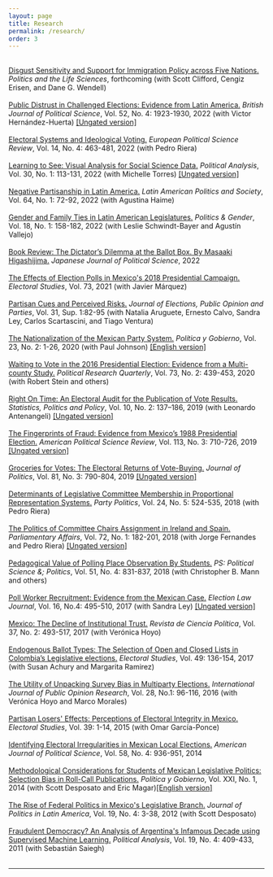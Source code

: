```yaml
---
layout: page
title: Research
permalink: /research/
order: 3
---
```

<br>
<a href="https://doi.org/10.1017/pls.2022.6">Disgust Sensitivity and Support for Immigration Policy across Five Nations.</a> <i>Politics and the Life Sciences</i>, forthcoming (with Scott Clifford, Cengiz Erisen, and Dane G. Wendell)<br>
<br>
<a href="https://doi.org/10.1017/S0007123421000399">Public Distrust in Challenged Elections: Evidence from Latin America.</a> <i>British Journal of Political Science</i>,
Vol. 52, No. 4: 1923-1930, 2022 (with Victor Hernández-Huerta) <a href="/Papers/Public_distrust_BJPS.pdf">[Ungated version]</a><br>
<br>
<a href="https://doi.org/10.1017/S1755773922000248">Electoral Systems and Ideological Voting.</a> <i>European Political Science Review</i>, Vol. 14, No. 4: 463-481, 2022 (with Pedro Riera)<br>
<br>
<a href="https://doi.org/10.1017/pan.2021.9">Learning to See: Visual Analysis for Social Science Data.</a> <i>Political Analysis</i>,
Vol. 30, No. 1: 113-131, 2022 (with Michelle Torres) <a href="/Papers/LearningToSee_Final.pdf">[Ungated version]</a><br>
<br>
<a href="https://doi.org/10.1017/lap.2021.54">Negative Partisanship in Latin America.</a> <i>Latin American Politics and Society</i>,
Vol. 64, No. 1: 72-92, 2022 (with Agustina Haime)<br>
<br>
<a href="https://doi.org/10.1017/S1743923X20000288">Gender and Family Ties in Latin American Legislatures.</a> <i>Politics & Gender</i>,
Vol. 18, No. 1: 158-182, 2022 (with Leslie Schwindt-Bayer and Agustín Vallejo)<br>
<br>
<a href="https://doi.org/10.1017/S1468109922000342">Book Review: The Dictator’s Dilemma at the Ballot Box. By Masaaki Higashijima.</a> <i>Japanese Journal of Political Science</i>, 2022 <br>
<br>
<a href="https://doi.org/10.1016/j.electstud.2021.102379">The Effects of Election Polls in Mexico's 2018 Presidential Campaign.</a> <i>Electoral Studies</i>,
Vol. 73, 2021 (with Javier Márquez)<br>
<br>
<a href="https://doi.org/10.1080/17457289.2021.1924740">Partisan Cues and Perceived Risks.</a> <i>Journal of Elections, Public Opinion and Parties</i>,
Vol. 31, Sup. 1:82-95 (with Natalia Aruguete, Ernesto Calvo, Sandra Ley, Carlos Scartascini, and Tiago Ventura)<br>
<br>
<a href="http://www.scielo.org.mx/pdf/pyg/v27n2/1665-2037-pyg-27-02-ePYG1276.pdf">The Nationalization of the Mexican Party System.</a> <i>Política y Gobierno</i>, Vol. 23, No. 2: 1-26, 2020 (with Paul Johnson) <a
href="http://www.scielo.org.mx/pdf/pyg/v27n2/1665-2037-pyg-27-02-ePYG1276-en.pdf">[English
version]</a><br>
<br>
<a href="https://doi.org/10.1177/1065912919832374">Waiting to Vote in the 2016 Presidential Election: Evidence from a
Multi-county Study.</a> <i>Political Research Quarterly</i>, Vol. 73, No. 2: 439-453, 2020 (with Robert
Stein and others)<br>
<br>
<a href="https://doi.org/10.1515/spp-2019-0001">Right On Time: An Electoral Audit for the Publication of Vote Results.</a> <i>Statistics, Politics and Policy</i>,
Vol. 10, No. 2: 137–186, 2019 (with Leonardo Antenangeli) <a
href="/Papers/TimeAudits_RevJuly2019.pdf">[Ungated
version]</a><br>
<br>
<a href="https://doi.org/10.1017/S0003055419000285">The Fingerprints of Fraud: Evidence from Mexico’s 1988 Presidential
Election.</a> <i>American Political Science Review</i>,
Vol. 113, No. 3: 710-726, 2019 <a
href="/Papers/APSR-1988.pdf">[Ungated
version]</a><br>
<br>
<a href="https://doi.org/10.1086/702945">Groceries
for Votes: The Electoral Returns of Vote-Buying.</a> <i>Journal of Politics</i>,
Vol. 81, No. 3: 790-804, 2019 <a
href="/Papers/JoP - VoteBuying.pdf">[Ungated
version]</a><br>
<br>
<a href="/Papers/PP - Europe.pdf">Determinants
of Legislative Committee Membership in Proportional Representation Systems.</a>
<i>Party Politics</i>, Vol. 24, No. 5: 524-535, 2018 (with Pedro Riera)
<br>
<br>
<a
href="https://doi.org/10.1093/pa/gsy009">The
Politics of Committee Chairs Assignment in Ireland and Spain.</a> <i>Parliamentary
Affairs</i>, Vol. 72, No. 1: 182-201, 2018 (with Jorge Fernandes and Pedro Riera) <a
href="/Papers/PAff - Ireland&Spain.pdf">[Ungated
version]</a><br>
<br>
<a
href="https://doi.org/10.1017/S1049096518000550">Pedagogical
Value of Polling Place Observation By Students.</a> <i>PS: Political Science
&; Politics</i>, Vol. 51, No. 4: 831-837, 2018 (with Christopher B. Mann and
others) <br>
<br>
<a href="https://doi.org/10.1089/elj.2016.0385">Poll
Worker Recruitment: Evidence from the Mexican Case.</a> <i>Election Law Journal</i>,
Vol. 16, No.4: 495-510, 2017 (with Sandra Ley) <a
href="/Papers/JEL- PollWorkers.pdf">[Ungated
version]</a><br>
<br>
<a href="http://dx.doi.org/10.4067/s0718-090x2017000200493">Mexico: The
Decline of Institutional Trust.</a> <i>Revista de Ciencia Política</i>,
Vol. 37, No. 2: 493-517, 2017 (with Verónica Hoyo)<br>
<br>
<a href="/Papers/ES-Colombia.pdf">Endogenous
Ballot Types: The Selection of Open and Closed Lists in Colombia’s Legislative
elections.</a> <i>Electoral Studies</i>, Vol. 49: 136-154, 2017 (with Susan Achury and Margarita Ramirez)<br>
<br>
<a href="/Papers/IJPOR-Pollsters.pdf">The Utility of
Unpacking Survey Bias in Multiparty Elections.</a> <i>International Journal of
Public Opinion Research</i>, Vol. 28, No.1: 96-116, 2016 (with Verónica Hoyo and Marco Morales) <br>
<br>
<a href="/Papers/ES-Losers.pdf">Partisan
Losers' Effects: Perceptions of Electoral Integrity in Mexico.</a> <i>Electoral
Studies</i>, Vol. 39: 1-14, 2015 (with Omar García-Ponce) <br>
<br>
<a href="/Papers/AJPS-Subnational.pdf">Identifying
Electoral Irregularities in Mexican Local Elections.</a> <i>American Journal of
Political Science</i>, Vol. 58, No. 4: 936-951, 2014 <br>
<br>
<a href="/Papers/PyG-Bias.pdf">Methodological
Considerations for Students of Mexican Legislative Politics: Selection Bias in Roll-Call
Publications.</a> <i>Política y Gobierno</i>, Vol. XXI, No. 1, 2014 (with Scott Desposato and Eric Magar)<a
href="/Papers/PyGenglish.pdf">[English
version]</a><br>
<br>
<a href="/Papers/JPLA-FEDMEX.pdf">The Rise of
Federal Politics in Mexico's Legislative Branch.</a> <i>Journal of Politics in
Latin America</i>, Vol. 19, No. 4: 3-38, 2012 (with Scott Desposato)<br>
<br>
<a href="/Papers/PA-Argentina.pdf">Fraudulent
Democracy? An Analysis of Argentina's Infamous Decade using Supervised Machine
Learning.</a> <i>Political Analysis</i>, Vol. 19, No. 4: 409-433, 2011 (with
Sebastián Saiegh) <br>
<br>
<hr>
<br>


